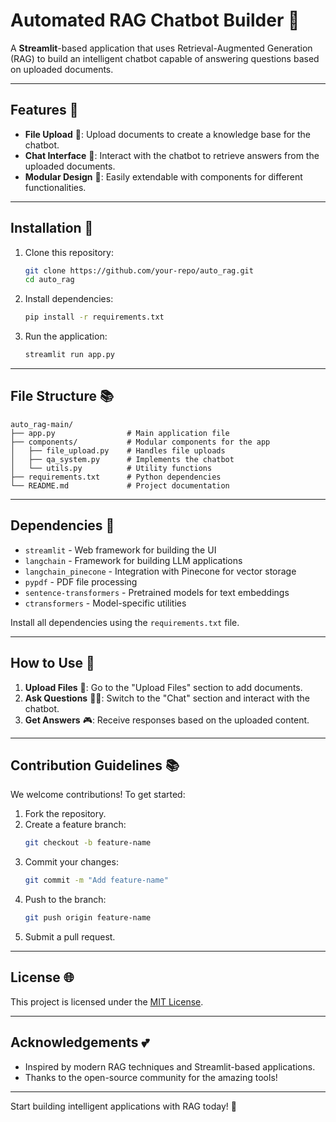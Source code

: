 # Automated RAG Chatbot Builder 🤖

A **Streamlit**-based application that uses Retrieval-Augmented Generation (RAG) to build an intelligent chatbot capable of answering questions based on uploaded documents.

---

## Features 🔄

- **File Upload** 📂: Upload documents to create a knowledge base for the chatbot.
- **Chat Interface** 🤖: Interact with the chatbot to retrieve answers from the uploaded documents.
- **Modular Design** 🔄: Easily extendable with components for different functionalities.

---

## Installation 🚀

1. Clone this repository:
   ```bash
   git clone https://github.com/your-repo/auto_rag.git
   cd auto_rag
   ```

2. Install dependencies:
   ```bash
   pip install -r requirements.txt
   ```

3. Run the application:
   ```bash
   streamlit run app.py
   ```

---

## File Structure 📚

```
auto_rag-main/
├── app.py                # Main application file
├── components/           # Modular components for the app
│   ├── file_upload.py    # Handles file uploads
│   ├── qa_system.py      # Implements the chatbot
│   └── utils.py          # Utility functions
├── requirements.txt      # Python dependencies
└── README.md             # Project documentation
```

---

## Dependencies 💪

- `streamlit` - Web framework for building the UI
- `langchain` - Framework for building LLM applications
- `langchain_pinecone` - Integration with Pinecone for vector storage
- `pypdf` - PDF file processing
- `sentence-transformers` - Pretrained models for text embeddings
- `ctransformers` - Model-specific utilities

Install all dependencies using the `requirements.txt` file.

---

## How to Use 🔄

1. **Upload Files** 📂: Go to the "Upload Files" section to add documents.
2. **Ask Questions** 🕵️‍♂️: Switch to the "Chat" section and interact with the chatbot.
3. **Get Answers** 🎮: Receive responses based on the uploaded content.

---

## Contribution Guidelines 📚

We welcome contributions! To get started:

1. Fork the repository.
2. Create a feature branch:
   ```bash
   git checkout -b feature-name
   ```
3. Commit your changes:
   ```bash
   git commit -m "Add feature-name"
   ```
4. Push to the branch:
   ```bash
   git push origin feature-name
   ```
5. Submit a pull request.

---

## License 🌐

This project is licensed under the [MIT License](LICENSE).

---

## Acknowledgements 💕

- Inspired by modern RAG techniques and Streamlit-based applications.
- Thanks to the open-source community for the amazing tools!

---

Start building intelligent applications with RAG today! 🚀


